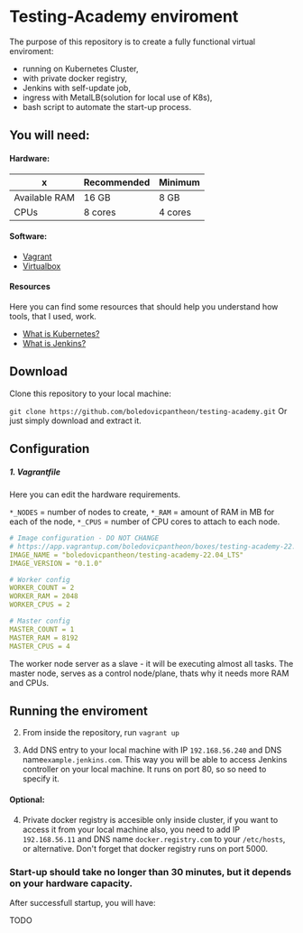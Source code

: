 # Testing-Academy enviroment

The purpose of this repository is to create a fully functional virtual enviroment:
 - running on Kubernetes Cluster,
 - with private docker registry,
 - Jenkins with self-update job,
 - ingress with MetalLB(solution for local use of K8s),
 - bash script to automate the start-up process.


## You will need:

#### Hardware:

x | Recommended | Minimum
----------- | ----------- | ----------- 
Available RAM | 16 GB | 8 GB
CPUs | 8 cores | 4 cores

#### Software:

 - [Vagrant](https://www.vagrantup.com/downloads)
 - [Virtualbox](https://www.virtualbox.org/wiki/Downloads)

 #### Resources

 Here you can find some resources that should help you understand how tools, that I used, work.

 - [What is Kubernetes?](https://youtu.be/cC46cg5FFAM)
 - [What is Jenkins?](https://youtu.be/2w-_JOK96Uc?t=81) 

## Download

Clone this repository to your local machine:

`git clone https://github.com/boledovicpantheon/testing-academy.git` 
Or just simply download and extract it.


## Configuration

##### 1. Vagrantfile

Here you can edit the hardware requirements.   

`*_NODES` = number of nodes to create,
`*_RAM` = amount of RAM in MB for each of the node,
`*_CPUS` = number of CPU cores to attach to each node.

```yaml
# Image configuration - DO NOT CHANGE
# https://app.vagrantup.com/boledovicpantheon/boxes/testing-academy-22.04_LTS
IMAGE_NAME = "boledovicpantheon/testing-academy-22.04_LTS" 
IMAGE_VERSION = "0.1.0" 

# Worker config
WORKER_COUNT = 2 
WORKER_RAM = 2048
WORKER_CPUS = 2

# Master config
MASTER_COUNT = 1   
MASTER_RAM = 8192
MASTER_CPUS = 4
```

The worker node server as a slave - it will be executing almost all tasks.
The master node, serves as a control node/plane, thats why it needs more RAM and CPUs. 

## Running the enviroment



2. From inside the repository, run 
`vagrant up`

3. Add DNS entry to your local machine with IP `192.168.56.240` and DNS name`example.jenkins.com`.
This way you will be able to access Jenkins controller on your local machine. It runs on port 80, so so need to specify it.

#### Optional:

4. Private docker registry is accesible only inside cluster, if you want to access it from your local machine also, you need to add IP 
`192.168.56.11` and DNS name `docker.registry.com` to your `/etc/hosts`, or alternative.
Don't forget that docker registry runs on port 5000. 


### Start-up should take no longer than 30 minutes, but it depends on your hardware capacity.

After successfull startup, you will have: 


TODO
